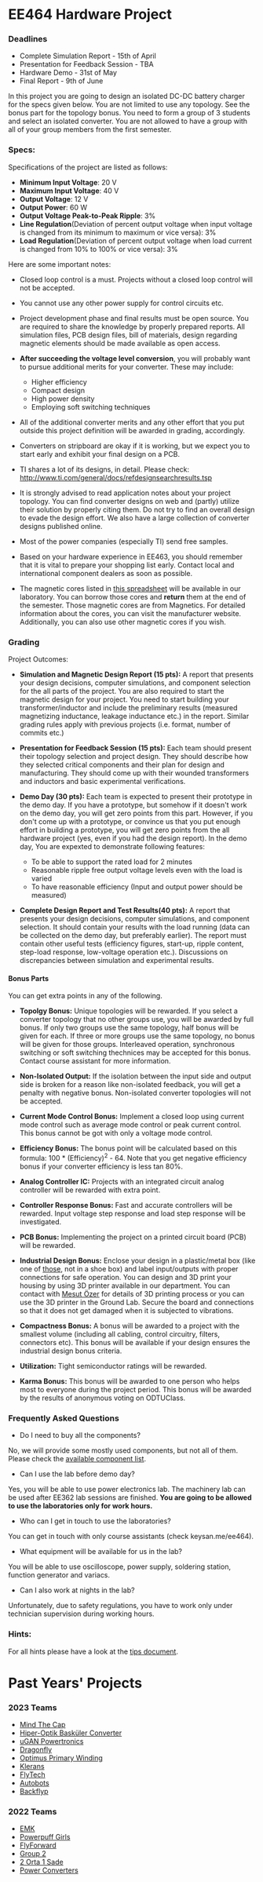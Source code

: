 # EE464 Hardware Project

### Deadlines
- Complete Simulation Report - 15th of April
- Presentation for Feedback Session - TBA
- Hardware Demo - 31st of May
- Final Report - 9th of June


In this project you are going to design an isolated DC-DC battery charger for the specs given below. You are not limited to use any topology. See the bonus part for the topology bonus. 
You need to form a group of 3 students and select an isolated converter. You are not allowed to have a group with all of your group members from the first semester.

### Specs:

Specifications of the project are listed as follows:

 - **Minimum Input Voltage**: 20 V
 - **Maximum Input Voltage**: 40 V
 - **Output Voltage**: 12 V
 - **Output Power**: 60 W
 - **Output Voltage Peak-to-Peak Ripple**: 3%
 - **Line Regulation**(Deviation of percent output voltage when input voltage is changed from its minimum to maximum or vice versa): 3%
 - **Load Regulation**(Deviation of percent output voltage when load current is changed from 10% to 100% or vice versa): 3%

Here are some important notes:

- Closed loop control is a must. Projects without a closed loop control will not be accepted.

- You cannot use any other power supply for control circuits etc.

- Project development phase and final results must be open source. You are required to share the knowledge by properly prepared reports. All simulation files, PCB design files, bill of materials, design regarding magnetic elements should be made available as open access.

- **After succeeding the voltage level conversion**, you will probably want to pursue additional merits for your converter. These may include:

    * Higher efficiency
    * Compact design
    * High power density
    * Employing soft switching techniques

- All of the additional converter merits and any other effort that you put outside this project definition will be awarded in grading, accordingly.

- Converters on stripboard are okay if it is working, but we expect you to start early and exhibit your final design on a PCB.

- TI shares a lot of its designs, in detail. Please check: http://www.ti.com/general/docs/refdesignsearchresults.tsp

- It is strongly advised to read application notes about your project topology. You can find converter designs on web and (partly) utilize their solution by properly citing them. Do not try to find an overall design to evade the design effort. We also have a large collection of converter designs published online.

- Most of the power companies (especially TI) send free samples.

- Based on your hardware experience in EE463, you should remember that it is vital to prepare your shopping list early. Contact local and international component dealers as soon as possible.

- The magnetic cores listed in [this spreadsheet](https://docs.google.com/spreadsheets/d/1EulnohgTt6JBoSweeZXwY2xUHmFE42yt89FN3Kc15gA/edit?usp=sharing) will be available in our laboratory. You can borrow those cores and **return** them at the end of the semester. Those magnetic cores are from Magnetics. For detailed information about the cores, you can visit the manufacturer website. Additionally, you can also use other magnetic cores if you wish.

### Grading

Project Outcomes:

- **Simulation and Magnetic Design Report (15 pts):** A report that presents your design decisions, computer simulations, and component selection for the all parts of the project. You are also required to start the magnetic design for your project. You need to start building your transformer/inductor and include the preliminary results (measured magnetizing inductance, leakage inductance etc.) in the report. Similar grading rules apply with previous projects (i.e. format, number of commits etc.)

- **Presentation for Feedback Session (15 pts):** Each team should present their topology selection and project design. They should describe how they selected critical components and their plan for design and manufacturing. They should come up with their wounded transformers and inductors and basic experimental verifications.

- **Demo Day (30 pts):** Each team is expected to present their prototype in the demo day. If you have a prototype, but somehow if it doesn't work on the demo day, you will get zero points from this part. However, if you don't come up with a prototype, or convince us that you put enough effort in building a prototype, you will get zero points from the all hardware project (yes, even if you had the design report). In the demo day, You are expexted to demonstrate following features:

    - To be able to support the rated load for 2 minutes
    - Reasonable ripple free output voltage levels even with the load is varied
    - To have reasonable efficiency (Input and output power should be measured)

- **Complete Design Report and Test Results(40 pts):** A report that presents your design decisions, computer simulations, and component selection.  It should contain your results with the load running (data can be collected on the demo day, but preferably earlier). The report must contain other useful tests (efficiency figures, start-up, ripple content, step-load response, low-voltage operation etc.). Discussions on discrepancies between simulation and experimental results.

#### Bonus Parts

You can get extra points in any of the following.

- **Topolgy Bonus:** Unique topologies will be rewarded. If you select a converter topology that no other groups use, you will be awarded by full bonus. If only two groups use the same topology, half bonus will be given for each. If three or more groups use the same topology, no bonus will be given for those groups. Interleaved operation, synchronous switching or soft switching thechnices may be accepted for this bonus. Contact course assistant for more information.

- **Non-Isolated Output:** If the isolation between the input side and output side is broken for a reason like non-isolated feedback, you will get a penalty with negative bonus. Non-isolated converter topologies will not be accepted.

- **Current Mode Control Bonus:** Implement a closed loop using current mode control such as average mode control or peak current control. This bonus cannot be got with only a voltage mode control.

- **Efficiency Bonus:** The bonus point will be calculated based on this formula: 100 * (Efficiency)<sup>2</sup> - 64. Note that you get negative efficiency bonus if your converter efficiency is less tan 80%.

- **Analog Controller IC:** Projects with an integrated circuit analog controller will be rewarded with extra point.

- **Controller Response Bonus:** Fast and accurate controllers will be rewarded. Input voltage step response and load step response will be investigated.

- **PCB Bonus:** Implementing the project on a printed circuit board (PCB) will be rewarded.

- **Industrial Design Bonus:**  Enclose your design in a plastic/metal box (like one of [those](https://www.altinkaya.com.tr/Proje_Kutulari.html), not in a shoe box) and label input/outputs with proper connections for safe operation. You can design and 3D print your housing by using 3D printer available in our department. You can contact with [Mesut Özer](https://eee.metu.edu.tr/personel/mesut-ozer) for details of 3D printing process or you can use the 3D printer in the Ground Lab. Secure the board and connections so that it does not get damaged when it is subjected to vibrations.

- **Compactness Bonus:** A bonus will be awarded to a project with the smallest volume (including all cabling, control circuitry, filters, connectors etc). This bonus will be available if your design ensures the industrial design bonus criteria.

- **Utilization:** Tight semiconductor ratings will be rewarded.

- **Karma Bonus:** This bonus will be awarded to one person who helps most to everyone during the project period. This bonus will be awarded by the results of anonymous voting on ODTUClass.


### Frequently Asked Questions

- Do I need to buy all the components?

No, we will provide some mostly used components, but not all of them. Please check the [available component list](https://github.com/odtu/ee464/blob/master/Hardware-Project/components.md).

- Can I use the lab before demo day?

Yes, you will be able to use power electronics lab. The machinery lab can be used after EE362 lab sessions are finished. **You are going to be allowed to use the laboratories only for work hours.**

- Who can I get in touch to use the laboratories?

You can get in touch with only course assistants (check keysan.me/ee464).

- What equipment will be available for us in the lab?

You will be able to use oscilloscope, power supply, soldering station, function generator and variacs.

- Can I also work at nights in the lab?

Unfortunately, due to safety regulations, you have to work only under technician supervision during working hours.

### Hints:

For all hints please have a look at the [tips document](https://github.com/odtu/ee464/blob/master/Hardware-Project/tips.md).

# Past Years' Projects

### 2023 Teams

- [Mind The Cap](https://github.com/segozcan/Mind-The-Cap)
- [Hiper-Optik Basküler Converter](https://github.com/yenescaliskan/EE464_Term_Project)
- [uGAN Powertronics](https://github.com/gamzeceliikk/UGAN-Powertronics)
- [Dragonfly](https://github.com/ozanakturk/Dragonfly)
- [Optimus Primary Winding](https://github.com/ahmetcan-akuz/Optimus-Primary-Winding)
- [Klerans](https://github.com/Isaersoz/Klerans)
- [FlyTech](https://github.com/mehmethakanyel/Flytech)
- [Autobots](https://github.com/Mehmet-Emre-Dogan/EE464_2022-2023_TermProject)
- [Backflyp](https://github.com/ahmetfurkangursoy/EE464-TermProject)

### 2022 Teams

- [EMK](https://github.com/kkaya674/EE464-TermProject)
- [Powerpuff Girls](https://github.com/gnszhr/EE464-Hardware-Project)
- [FlyForward](https://github.com/sametyakut/EE464-TERM-RPOJECT)
- [Group 2](https://github.com/soysalper/METU-EE464-TermProject)
- [2 Orta 1 Sade](https://github.com/Musa1088/EE464_HardwareProject)
- [Power Converters](https://github.com/EmrCln/EE464_Term-Project)

